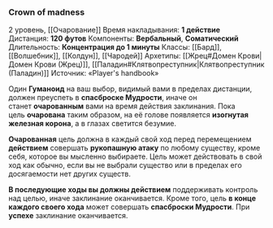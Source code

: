### Crown of madness

2 уровень, [[Очарование]]
Время накладывания: **1 действие**
Дистанция: **120 футов**
Компоненты: **Вербальный**, **Соматический**
Длительность: **Концентрация до 1 минуты**
Классы: [[Бард]], [[Волшебник]], [[Колдун]], [[Чародей]]
Архетипы: [[Жрец#Домен Крови|Домен Крови (Жрец)]], [[Паладин#Клятвопреступник|Клятвопреступник (Паладин)]]
Источник: «Player's handbook»

Один **Гуманоид** на ваш выбор, видимый вами в пределах дистанции, должен преуспеть в **спасброске Мудрости**, иначе он станет **очарованным** вами на время действия заклинания. Пока цель **очарована** таким образом, на её голове появляется **изогнутая железная корона**, а в глазах светится безумие.

**Очарованная** цель должна в каждый свой ход перед перемещением **действием** совершать **рукопашную атаку** по любому существу, кроме себя, которое вы мысленно выбираете. Цель может действовать в свой ход как обычно, если вы не выбрали существо или в пределах его досягаемости нет других существ.

**В последующие ходы вы должны действием** поддерживать контроль над целью, иначе заклинание оканчивается. Кроме того, цель **в конце каждого своего хода** может совершать **спасброски Мудрости**. При **успехе** заклинание оканчивается.